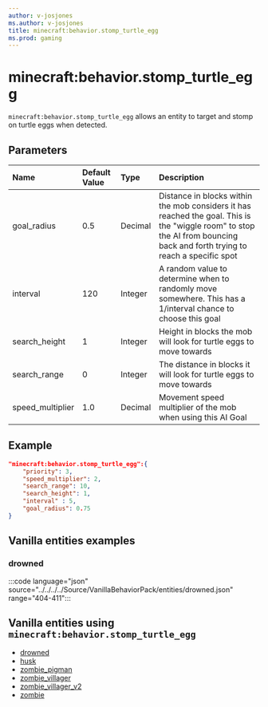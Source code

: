 ```yaml
---
author: v-josjones
ms.author: v-josjones
title: minecraft:behavior.stomp_turtle_egg
ms.prod: gaming
---
```


# minecraft:behavior.stomp_turtle_egg

`minecraft:behavior.stomp_turtle_egg` allows an entity to target and stomp on turtle eggs when detected.

## Parameters

|Name |Default Value  |Type  |Description  |
|:----------|:----------|:----------|:----------|
| goal_radius|0.5| Decimal|  Distance in blocks within the mob considers it has reached the goal. This is the "wiggle room" to stop the AI from bouncing back and forth trying to reach a specific spot |
| interval| 120| Integer|  A random value to determine when to randomly move somewhere. This has a 1/interval chance to choose this goal |
| search_height| 1| Integer|  Height in blocks the mob will look for turtle eggs to move towards |
| search_range| 0| Integer| The distance in blocks it will look for turtle eggs to move towards |
| speed_multiplier| 1.0| Decimal|  Movement speed multiplier of the mob when using this AI Goal |

## Example

```json
"minecraft:behavior.stomp_turtle_egg":{
    "priority": 3,
    "speed_multiplier": 2,
    "search_range": 10,
    "search_height": 1,
    "interval" : 5,
    "goal_radius": 0.75
}
```

## Vanilla entities examples

### drowned

:::code language="json" source="../../../../Source/VanillaBehaviorPack/entities/drowned.json" range="404-411":::

## Vanilla entities using `minecraft:behavior.stomp_turtle_egg`

- [drowned](../../../../Source/VanillaBehaviorPack_Snippets/entities/drowned.md)
- [husk](../../../../Source/VanillaBehaviorPack/entities/husk.md)
- [zombie_pigman](../../../../Source/VanillaBehaviorPack_Snippets/entities/zombie_pigman.md)
- [zombie_villager](../../../../Source/VanillaBehaviorPack_Snippets/entities/zombie_villager.md)
- [zombie_villager_v2](../../../../Source/VanillaBehaviorPack_Snippets/entities/zombie_villager_v2.md)
- [zombie](../../../../Source/VanillaBehaviorPack_Snippets/entities/zombie.md)
